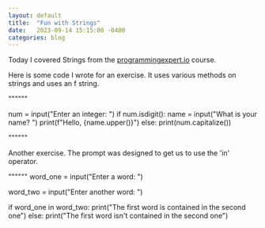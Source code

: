 ```yaml
---
layout: default
title:  "Fun with Strings"
date:   2023-09-14 15:15:00 -0400
categories: blog
---
```

Today I covered Strings from the [programmingexpert.io][course-site] course. 

Here is some code I wrote for an exercise. It uses various methods on strings and uses
an f string.

""""""

num = input("Enter an integer: ")
if num.isdigit():
    name = input("What is your name? ")
    print(f"Hello, {name.upper()}")
else:
    print(num.capitalize())

""""""

Another exercise. The prompt was designed to get us to use the 'in' operator.

""""""
word_one = input("Enter a word: ")

word_two = input("Enter another word: ")

if word_one in word_two:
    print("The first word is contained in the second one")
else:
    print("The first word isn't contained in the second one")


[course-site]: https://www.programmingexpert.io/index
